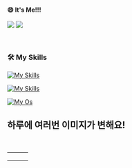 <!--
#### 📫 How to reach me?
<a href="mailto:thquddnr123@gmail.com">
    <img 
        src="https://img.shields.io/badge/Gmail-d14836?style=flat-square&logo=Gmail&logoColor=white&link=mailto:thquddnr123@gmail.com"
        style="height : auto; margin-left : 60px; margin-right : 60px;"/>
</a>
-->
#### 😄 It's Me!!!
<a href="https://cybecho.notion.site/SBU-s-Archives-854ccd3338c2456a867956f26143998a" target="_blank"><img src="https://img.shields.io/badge/Portfolio-303030?style=for-the-badge&logo=Notion&logoColor=white"/></a>
<a href="https://www.behance.net/thquddnr125654" target="_blank"><img src="https://img.shields.io/badge/Behance-1769FF?style=for-the-badge&logo=Behance&logoColor=white"/></a>
<!-- <a href="https://www.instagram.com/junk_warrior_vintage/" target="_blank"><img src="https://img.shields.io/badge/@junk_warrir_vintage-E4405F?style=for-the-badge&logo=Instagram&logoColor=white"/></a> -->
</br>

### 🛠️ My Skills

[![My Skills](https://skillicons.dev/icons?i=c,cpp,python)](https://skillicons.dev)


[![My Skills](https://skillicons.dev/icons?i=unity,unreal,aws)](https://skillicons.dev)


[![My Os](https://skillicons.dev/icons?i=arch,debian,ubuntu,raspberrypi,apple,windows&perline=3)](https://skillicons.dev)

## 하루에 여러번 이미지가 변해요!

<!--
마크업 바로보기 사이트
https://dillinger.io/ 
-->
  <br/> <table>
<tr>
<td><a href='https://pointerpointer.com/'><img src=''></a></td>
<td><a href='https://img.theqoo.net/img/rjIus.jpg'><img src=''></a></td>
<td><a href='https://kimjongillookingatthings.tumblr.com/'><img src=''></a></td>
</tr>
<tr>
<td><a href='http://www.omglasergunspewpewpew.com/'><img src=''></a></td>
<td><a href='https://www.omfgdogs.com/#'><img src=''></a></td>
<td><a href='https://name.ho9.me/'><img src=''></a></td>
</tr>
<tr>
<td><a href='https://binarypiano.com/'><img src=''></a></td>
<td><a href='https://www.cameronsworld.net'><img src=''></a></td>
<td><a href='https://longdogechallenge.com/'><img src=''></a></td>
</tr>
</table>
